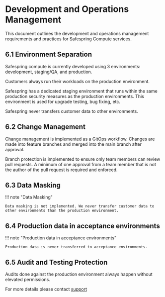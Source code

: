 # Development and Operations Management

This document outlines the development and operations management requirements and practices for Safespring Compute services.

## 6.1 Environment Separation

Safespring compute is currently developed using 3 environments: development, staging/QA, and production.

Customers always run their workloads on the production environment.

Safespring has a dedicated staging environment that runs within the same production security measures as the production environments. This environment is used for upgrade testing, bug fixing, etc.

Safespring never transfers customer data to other environments.

## 6.2 Change Management

Change management is implemented as a GitOps workflow. Changes are made into feature branches and merged into the main branch after approval.

Branch protection is implemented to ensure only team members can review pull requests. A minimum of one approval from a team member that is not the author of the pull request is required and enforced.


## 6.3 Data Masking

!!! note "Data Masking"

    Data masking is not implemented. We never transfer customer data to other environments than the production environment.

## 6.4 Production data in acceptance environments

!!! note "Production data in acceptance environments"

    Production data is never transferred to acceptance environments.

## 6.5 Audit and Testing Protection

Audits done against the production environment always happen without elevated permissions.

For more details please contact [support](../../../service/support)
